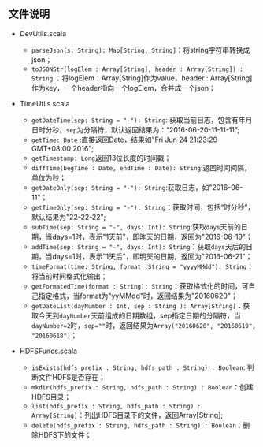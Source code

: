 ## 文件说明

- DevUtils.scala
	- `parseJson(s: String): Map[String, String]`：将string字符串转换成json；
	- `toJSONStr(logElem : Array[String], header : Array[String]) : String` ：将logElem：Array[String]作为value，header : Array[String]作为key，一个header指向一个logElem，合并成一个json；

- TimeUtils.scala
	- `getDateTime(sep: String = "-"): String`: 获取当前日志，包含有年月日时分秒，`sep`为分隔符，默认返回结果为：“2016-06-20-11-11-11”;
	- `getTime: Date` :直接返回Date，结果如"Fri Jun 24 21:23:29 GMT+08:00 2016";
	- `getTimestamp: Long`返回13位长度的时间戳；
	- `diffTime(begTime : Date, endTime : Date): String`:返回时间间隔，单位为秒；
	- `getDateOnly(sep: String = "-"): String`:获取日志，如"2016-06-11"；
	- `getTimeOnly(sep: String = "-"): String`：获取时间，包括“时分秒”，默认结果为"22-22-22";
	- `subTime(sep: String = "-", days: Int): String`:获取`days`天前的日期，当days=1时，表示"1天前"，即昨天的日期，返回为"2016-06-19"；
	- `addTime(sep: String = "-", days: Int): String`：获取`days`天后的日期，当days=1时，表示"1天后"，即明天的日期，返回为"2016-06-21"；
	- `timeFormat(time: String, format :String = "yyyyMMdd"): String`：将当前时间格式化输出；
	- `getFormatedTime(format : String): String`：获取格式化的时间，可自己指定格式，当format为"yyMMdd"时，返回结果为"20160620"；
	- `getDateList(dayNumber : Int, sep : String ): Array[String]`：获取今天到`dayNumber`天前组成的日期数组，sep指定日期的分隔符，当`dayNumber=2`时，`sep=""`时，返回结果为`Array("20160620", "20160619", "20160618")`；

- HDFSFuncs.scala
	- `isExists(hdfs_prefix : String, hdfs_path : String) : Boolean`: 判断文件HDFS是否存在；
	- `mkdir(hdfs_prefix : String, hdfs_path : String) : Boolean`：创建HDFS目录；
	- `list(hdfs_prefix : String, hdfs_path : String) : Array[String]`：列出HDFS目录下的文件，返回Array[String];
	- `delete(hdfs_prefix : String, hdfs_path : String) : Boolean`：删除HDFS下的文件；



